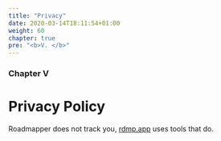 ```yaml
---
title: "Privacy"
date: 2020-03-14T18:11:54+01:00
weight: 60
chapter: true
pre: "<b>V. </b>"
---
```


### Chapter V

# Privacy Policy

Roadmapper does not track you, [rdmp.app](https://rdmp.app) uses tools that do.
